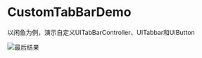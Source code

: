 # CustomTabBarDemo
以闲鱼为例，演示自定义UITabBarController、UITabbar和UIButton



![最后结果](/Users/enrica/Desktop/最后结果.gif)